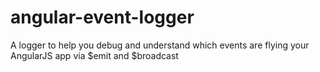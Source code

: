 # angular-event-logger
A logger to help you debug and understand which events are flying your AngularJS app via $emit and $broadcast
